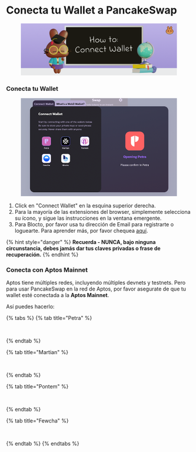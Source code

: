# Conecta tu Wallet a PancakeSwap

<figure><img src="../.gitbook/assets/image (4) (7).png" alt=""><figcaption></figcaption></figure>

### Conecta tu Wallet

<figure><img src="../.gitbook/assets/image (7) (1).png" alt=""><figcaption></figcaption></figure>

1. Click en "Connect Wallet" en la esquina superior derecha.
2. Para la mayoría de las extensiones del browser, simplemente selecciona su ícono, y sigue las instrucciones en la ventana emergente.
3. Para Blocto, por favor usa tu dirección de Email para registrarte o loguearte. Para aprender más, por favor chequea [aquí](crea-una-wallet.md).

{% hint style="danger" %}
**Recuerda - NUNCA, bajo ninguna circunstancia, debes jamás dar tus claves privadas o frase de recuperación.**
{% endhint %}

### Conecta con Aptos Mainnet

Aptos tiene múltiples redes, incluyendo múltiples devnets y testnets. Pero para usar PancakeSwap en la red de Aptos, por favor asegurate de que tu wallet esté conectada a la **Aptos Mainnet**.

Así puedes hacerlo:

{% tabs %}
{% tab title="Petra" %}
<figure><img src="https://1397868517-files.gitbook.io/~/files/v0/b/gitbook-x-prod.appspot.com/o/spaces%2F-MHREX7DHcljbY5IkjgJ-1972196547%2Fuploads%2FCszMaKSs3h4WcbCv9vQZ%2Faptos-network-switching-petra.gif?alt=media&#x26;token=f871bdf0-81ff-4f93-aa26-b67f988f209c" alt=""><figcaption></figcaption></figure>
{% endtab %}

{% tab title="Martian" %}
<figure><img src="https://1397868517-files.gitbook.io/~/files/v0/b/gitbook-x-prod.appspot.com/o/spaces%2F-MHREX7DHcljbY5IkjgJ-1972196547%2Fuploads%2FgNCvCQSYv5OqQcUdXlOs%2Faptos-network-switching-martian.gif?alt=media&#x26;token=9e832b8a-f6c1-48b8-b661-0e5caf7c7b97" alt=""><figcaption></figcaption></figure>
{% endtab %}

{% tab title="Pontem" %}
<figure><img src="https://1397868517-files.gitbook.io/~/files/v0/b/gitbook-x-prod.appspot.com/o/spaces%2F-MHREX7DHcljbY5IkjgJ-1972196547%2Fuploads%2FU77SR8R4g5EIqSgADMIv%2Faptos-network-switching-pontem.gif?alt=media&#x26;token=6dc1f7b1-8c1b-488e-a6c0-92d1d66a1fc4" alt=""><figcaption></figcaption></figure>
{% endtab %}

{% tab title="Fewcha" %}
<figure><img src="https://1397868517-files.gitbook.io/~/files/v0/b/gitbook-x-prod.appspot.com/o/spaces%2F-MHREX7DHcljbY5IkjgJ-1972196547%2Fuploads%2Fwh3JETrmFGye4gkprykj%2Faptos-network-switching-fewcha.gif?alt=media&#x26;token=7cdf8ce0-b8c7-44c4-953b-0a6ebaf03828" alt=""><figcaption></figcaption></figure>
{% endtab %}
{% endtabs %}
